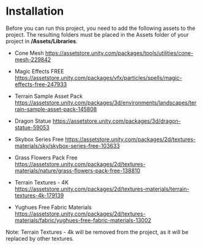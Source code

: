 # Installation

Before you can run this project, you need to add the following assets to the project.
The resulting folders must be placed in the Assets folder of your project in **/Assets/Libraries**.

- Cone Mesh
https://assetstore.unity.com/packages/tools/utilities/cone-mesh-229842

- Magic Effects FREE
https://assetstore.unity.com/packages/vfx/particles/spells/magic-effects-free-247933

- Terrain Sample Asset Pack
https://assetstore.unity.com/packages/3d/environments/landscapes/terrain-sample-asset-pack-145808

- Dragon Statue
https://assetstore.unity.com/packages/3d/dragon-statue-59053

- Skybox Series Free
https://assetstore.unity.com/packages/2d/textures-materials/sky/skybox-series-free-103633

- Grass Flowers Pack Free
https://assetstore.unity.com/packages/2d/textures-materials/nature/grass-flowers-pack-free-138810

- Terrain Textures - 4K
https://assetstore.unity.com/packages/2d/textures-materials/terrain-textures-4k-179139

- Yughues Free Fabric Materials
https://assetstore.unity.com/packages/2d/textures-materials/fabric/yughues-free-fabric-materials-13002


Note: Terrain Textures - 4k will be removed from the project, as it will be replaced by other textures.